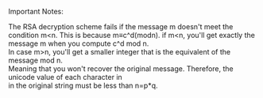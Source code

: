 Important Notes:

The RSA decryption scheme fails if the message m doesn't meet the condition m<n. 
This is because m≡c^d(modn). if m<n, you'll get exactly the message m when you compute c^d mod n.  
In case m>n, you'll get a smaller integer that is the equivalent of the message mod n.  
Meaning that you won't recover the original message. Therefore, the unicode value of each character in  
in the original string must be less than n=p*q. 
 
